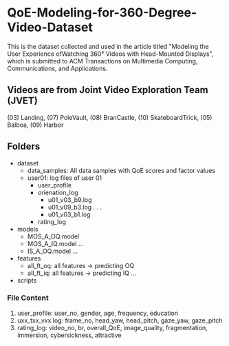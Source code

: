 # QoE-Modeling-for-360-Degree-Video-Dataset
This is the dataset collected and used in the article titled "Modeling the User Experience ofWatching 360° Videos with
Head-Mounted Displays", which is submitted to ACM Transactions on Multimedia Computing, Communications, and Applications.
## Videos are from Joint Video Exploration Team (JVET)
(03) Landing, (07) PoleVault, (08) BranCastle, (10) SkateboardTrick, (05) Balboa, (09) Harbor
## Folders
- dataset
  - data_samples: All data samples with QoE scores and factor values
  - user01: log files of user 01
    - user_profile
    - orienation_log
      - u01_v03_b9.log
      - u01_v09_b3.log
      .
      .
      .
      - u01_v03_b1.log
    - rating_log
- models
  - MOS_A_OQ.model
  - MOS_A_IQ.model
  ...
  - IS_A_OQ.model
  ...
- features
  - all_ft_oq: all features -> predicting OQ
  - all_ft_iq: all features -> predicting IQ
  ...
- scripts
### File Content
1. user_profile:
  user_no, gender, age, frequency, education
2. uxx_txx_vxx.log:
  frame_no, head_yaw, head_pitch, gaze_yaw, gaze_pitch
3. rating_log:
  video_no, br, overall_QoE, image_quality, fragmentation, immersion, cybersickness, attractive
